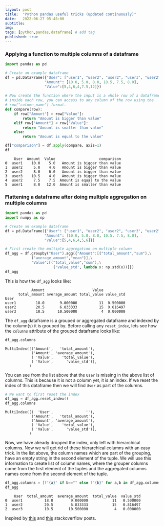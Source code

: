 ```yaml
---
layout: post
title:  "Python pandas useful tricks (updated continuously)"
date:   2022-06-27 05:46:00
subtitle: 
img:
tags: [python,pandas,dataframe] # add tag
published: true
---
```

### Applying a function to multiple columns of a dataframe
```python
import pandas as pd

# Create an example dataframe
df = pd.DataFrame({"User": ["user1", "user2", "user2", "user3", "user2", "user1"],
                  "Amount": [10.0, 5.0, 8.0, 10.5, 7.5, 8.0],
                  "Value":[5,4,6,4,7.5,12]})
                  
# Now create the function where the input is a whole row of a dataframe
# inside each row, you can access to any column of the row using the
# row["column_name"] format.
def compare(row):
    if row["Amount"] > row["Value"]:
        return "Amount is bigger than value"
    elif row["Amount"] < row["Value"]:
        return "Amount is smaller than value"
    else:
        return "Amount is equal to the value"

df["comparison"] = df.apply(compare, axis=1)
df
```
```
    User  Amount  Value                    comparison
0  user1    10.0    5.0   Amount is bigger than value
1  user2     5.0    4.0   Amount is bigger than value
2  user2     8.0    6.0   Amount is bigger than value
3  user3    10.5    4.0   Amount is bigger than value
4  user2     7.5    7.5  Amount is equal to the value
5  user1     8.0   12.0  Amount is smaller than value
```
### Flattening a dataframe after doing multiple aggregation on multiple columns

```python
import pandas as pd
import numpy as np

# Create an example dataframe
df = pd.DataFrame({"User": ["user1", "user2", "user2", "user3", "user2", "user1"],
                  "Amount": [10.0, 5.0, 8.0, 10.5, 7.5, 8.0],
                  "Value":[5,4,6,4,5,6]})

# First create the multiple aggregation on multiple column            
df_agg = df.groupby("User").agg({"Amount":[("total_amount","sum"),\
            ("average_amount","mean")],\
            "Value":[("total_value","sum"),\
                      ('value_std', lambda x: np.std(x))]})
df_agg
```

This is how the `df_agg` looks like:
```
            Amount                      Value          
      total_amount average_amount total_value value_std
User                                                   
user1         18.0       9.000000          11  0.500000
user2         20.5       6.833333          15  0.816497
user3         10.5      10.500000           4  0.000000
```
The `df_agg` dataframe is a grouped or aggregated dataframe and indexed by the column(s) it is grouped by. Before calling any `reset_index`, lets see how the `columns` attribute of the grouped dataframe looks like:
```python
df_agg.columns
```
```
MultiIndex([('Amount',   'total_amount'),
            ('Amount', 'average_amount'),
            ( 'Value',    'total_value'),
            ( 'Value',      'value_std')],
           )
```
You can see from the list above that the `User` is missing in the above list of columns. This is because it is not a column yet, it is an index. If we reset the index of this dataframe then we will find `User` as part of the columns.
```python
# We want to first reset the index
df_agg = df_agg.reset_index()
df_agg.columns
```
```
MultiIndex([(  'User',               ''),
            ('Amount',   'total_amount'),
            ('Amount', 'average_amount'),
            ( 'Value',    'total_value'),
            ( 'Value',      'value_std')],
           )
```
Now, we have already dropped the index, only left with hierarchical columns. Now we will get rid of these hierarchical columns with an easy trick. In the list above, the column names which are part of the grouping, have an empty string in the second element of the tuple. We will use this information to create list of column names, where the grouper columns come from the first element of the tuples and the aggregated columns names come from the second element of the tuple.
```python
df_agg.columns = [f"{a}" if b=="" else f"{b}" for a,b in df_agg.columns]
df_agg
```
```
    User  total_amount  average_amount  total_value  value_std
0  user1          18.0        9.000000           11   0.500000
1  user2          20.5        6.833333           15   0.816497
2  user3          10.5       10.500000            4   0.000000
```

Inspired by [this](https://stackoverflow.com/questions/39568965/how-to-reset-indexes-when-aggregating-multiple-columns-in-pandas) and [this](https://stackoverflow.com/questions/55817201/pandas-groupby-chaining-rename-multi-index-column-to-one-row-column) stackoverflow posts.
